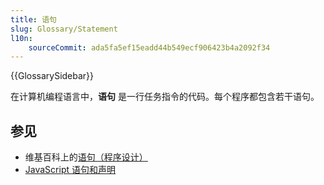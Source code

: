```yaml
---
title: 语句
slug: Glossary/Statement
l10n:
    sourceCommit: ada5fa5ef15eadd44b549ecf906423b4a2092f34
---
```


{{GlossarySidebar}}

在计算机编程语言中，**语句** 是一行任务指令的代码。每个程序都包含若干语句。

## 参见

- 维基百科上的[语句（程序设计）](https://zh.wikipedia.org/wiki/陳述式)
- [JavaScript 语句和声明](/zh-CN/docs/Web/JavaScript/Reference/Statements)
